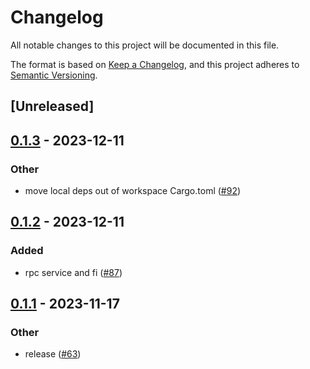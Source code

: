 # Changelog
All notable changes to this project will be documented in this file.

The format is based on [Keep a Changelog](https://keepachangelog.com/en/1.0.0/),
and this project adheres to [Semantic Versioning](https://semver.org/spec/v2.0.0.html).

## [Unreleased]

## [0.1.3](https://github.com/8xFF/atm0s-sdn/compare/atm0s-sdn-pub-sub-v0.1.2...atm0s-sdn-pub-sub-v0.1.3) - 2023-12-11

### Other
- move local deps out of workspace Cargo.toml ([#92](https://github.com/8xFF/atm0s-sdn/pull/92))

## [0.1.2](https://github.com/8xFF/atm0s-sdn/compare/atm0s-sdn-pub-sub-v0.1.1...atm0s-sdn-pub-sub-v0.1.2) - 2023-12-11

### Added
- rpc service and fi ([#87](https://github.com/8xFF/atm0s-sdn/pull/87))

## [0.1.1](https://github.com/8xFF/atm0s-sdn/compare/atm0s-sdn-pub-sub-v0.1.0...atm0s-sdn-pub-sub-v0.1.1) - 2023-11-17

### Other
- release ([#63](https://github.com/8xFF/atm0s-sdn/pull/63))
